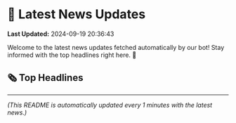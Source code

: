 # 📰 Latest News Updates
**Last Updated:** 2024-09-19 20:36:43

Welcome to the latest news updates fetched automatically by our bot! Stay informed with the top headlines right here. 🚀

## 🗞️ Top Headlines

---
*(This README is automatically updated every 1 minutes with the latest news.)*
